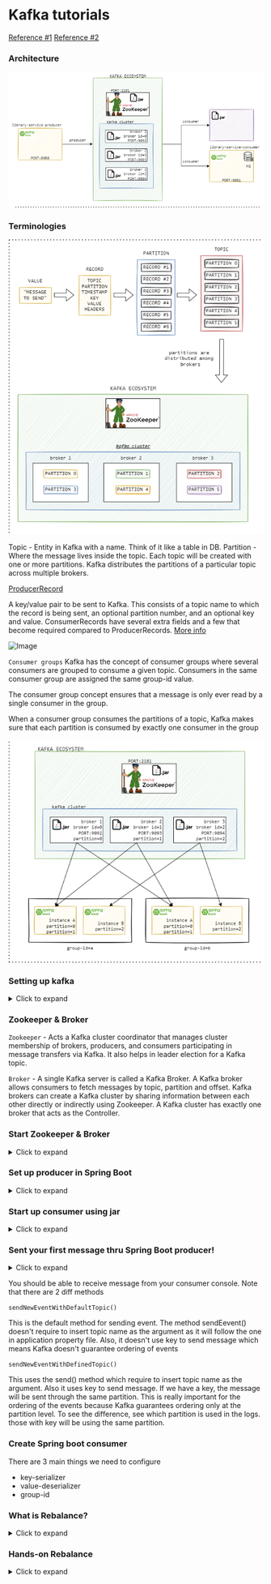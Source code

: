 # Kafka tutorials

[Reference #1](https://www.udemy.com/course/spring-boot-microservices-and-spring-cloud/)
[Reference #2](https://www.udemy.com/course/kafka-fundamentals-for-java-developers/)

### Architecture

![Image](./library-service-producer/src/main/resources/kafka-architecture.png)

### Terminologies

![Image](./library-service-producer/src/main/resources/record-partition-topic.png)

Topic - Entity in Kafka with a name. Think of it like a table in DB.
Partition - Where the message lives inside the topic. Each topic will be created with one or more partitions. Kafka distributes the partitions of a particular topic across multiple brokers. 

[ProducerRecord](https://kafka.apache.org/23/javadoc/org/apache/kafka/clients/producer/ProducerRecord.html)

A key/value pair to be sent to Kafka. This consists of a topic name to which the record is being sent, an optional partition number, and an optional key and value. ConsumerRecords have several extra fields and a few that become required compared to ProducerRecords.
[More info](https://lankydan.dev/intro-to-kafka-consumers)


![Image](https://lankydan.dev/static/afe807fbb5018fd70077474651a5039e/fbf9a/kafka-consumer-record-vs-producer-record.png)

`Consumer groups`
Kafka has the concept of consumer groups where several consumers are grouped to consume a given topic. Consumers in the same consumer group are assigned the same group-id value.

The consumer group concept ensures that a message is only ever read by a single consumer in the group.

When a consumer group consumes the partitions of a topic, Kafka makes sure that each partition is consumed by exactly one consumer in the group

![Image](./library-service-producer/src/main/resources/consumer-group.png)

### Setting up kafka

<details>
<summary>Click to expand</summary><br>

1. Download Kafka BINARY file from `https://kafka.apache.org/downloads`
2. If you are using Windows, use cmd and run `tar -xvzf kafka-3.3.1-src.tgz`
3. Rename the folder to shorter name (for Windows)
4. List of command can be
   found [HERE](https://github.com/dilipsundarraj1/kafka-for-developers-using-spring-boot/blob/master/SetUpKafka.md)

</details>

### Zookeeper & Broker

`Zookeeper` - Acts a Kafka cluster coordinator that manages cluster membership of brokers, producers, and consumers
participating in message transfers via Kafka. It also helps in leader election for a Kafka topic.

`Broker` - A single Kafka server is called a Kafka Broker. A Kafka broker allows consumers to fetch messages by topic,
partition and offset. Kafka brokers can create a Kafka cluster by sharing information between each other directly or
indirectly using Zookeeper. A Kafka cluster has exactly one broker that acts as the Controller.

### Start Zookeeper & Broker

<details>
<summary>Click to expand</summary><br>

1. Start up the Zookeeper. in bin/windows run:

    zookeeper-server-start.bat ..\..\config\zookeeper.properties

Start up the Kafka Broker. We will run THREE brokers based on our own server properties

2. Copy server.properties in /config & rename as follows
3. Add/change this properties

    `server-1.properties`
    broker.id=0
    listeners=PLAINTEXT://localhost:9092
    auto.create.topics.enable=false
    log.dirs=/tmp/kafka-logs-1

    `server-2.properties`
    broker.id=1
    listeners=PLAINTEXT://localhost:9093
    auto.create.topics.enable=false
    log.dirs=/tmp/kafka-logs-2

    `server-3.properties`
    broker.id=2
    listeners=PLAINTEXT://localhost:9094
    auto.create.topics.enable=false
    log.dirs=/tmp/kafka-logs-3

4. In bin/windows folder run this to start brokers:

    kafka-server-start.bat ..\..\config\server-1.properties
    kafka-server-start.bat ..\..\config\server-2.properties
    kafka-server-start.bat ..\..\config\server-3.properties

</details>

### Set up producer in Spring Boot

<details>
<summary>Click to expand</summary><br>

1. Create endpoint
2. Create topic - library-events

</details>

### Start up consumer using jar

<details>
<summary>Click to expand</summary><br>

In bin/windows folder run this to start consumer:  
Without key:

    kafka-console-producer.bat --bootstrap-server localhost:9092 --topic library-events

</details>

### Sent your first message thru Spring Boot producer!

<details>
<summary>Click to expand</summary><br>

POST `http://localhost:8080/v1/libraryevent`

    {
        "libraryEventId":null,
        "book":{
            "bookId":2,
            "bookName":"abc",
            "bookAuthor":"zzzfff"
        }
    }
Postman collections: [Click here](./library-service-producer/src/main/resources/kafka-tutorials.postman_collection.json)
</details>

You should be able to receive message from your consumer console. Note that there are 2 diff methods

    sendNewEventWithDefaultTopic()

This is the default method for sending event. The method sendEevent() doesn't require to insert topic name as the argument as it will follow the one in application property file. Also, it doesn't use key to send message which means Kafka doesn't guarantee ordering of events

    sendNewEventWithDefinedTopic()

This uses the send() method which require to insert topic name as the argument. Also it uses key to send message. If we have a key, the message will be sent through the same partition. This is really important for the ordering of the events because Kafka guarantees ordering only at the partition level. To see the difference, see which partition is used in the logs. those with key will be using the same partition.

### Create Spring boot consumer

There are 3 main things we need to configure

- key-serializer
- value-deserializer
- group-id

### What is Rebalance?

<details>
<summary>Click to expand</summary><br>
Rebalance is the re-assignment of partition ownership among consumers within a given consumer group. Remember that every consumer in a consumer group is assigned one or more topic partitions exclusively.

A Rebalance happens when:

- a consumer JOINS the group
- a consumer SHUTS DOWN cleanly
- a consumer is considered DEAD by the group coordinator. This may happen after a crash or when the consumer is busy with
a long-running processing, which means that no heartbeats has been sent in the meanwhile by the consumer to the group
coordinator within the configured session interval
- new partitions are added  

Being a group coordinator (one of the brokers in the cluster) and a group leader (the first consumer that joins a group)
designated for a consumer group, Rebalance can be more or less described as follows:

- the leader receives a list of all consumers in the group from the group coordinator (this will include all consumers
that sent a heartbeat recently and which are therefore considered alive) and is responsible for assigning a subset of
partitions to each consumer.
- After deciding on the partition assignment (Kafka has a couple built-in partition assignment policies), the group leader
sends the list of assignments to the group coordinator, which sends this information to all the consumers.

[More info](https://stackoverflow.com/questions/30988002/what-does-rebalancing-mean-in-apache-kafka-context)
</details>

### Hands-on Rebalance
<details>
<summary>Click to expand</summary><br>
Create 2 instance of the same consumer service, start the app and check the logs of the assigned partition.

2 things will happen:

the 1st instance will show (part of)

    Revoke previously assigned partitions
    protocol='range'
    Adding newly assigned partitions: library-events-1, library-events-0
the 2nd instance will show

    Adding newly assigned partitions: library-events-2

Since we have 3 brokers running, it will be distributed among the 2 instances.

</details>
